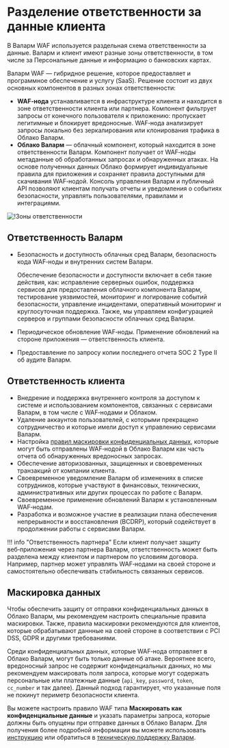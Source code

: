 # Разделение ответственности за данные клиента

В Валарм WAF используется раздельная схема ответственности за данные. Валарм и клиент имеют разные зоны ответственности, в том числе за Персональные данные и информацию о банковских картах.

Валарм WAF — гибридное решение, которое предоставляет и программное обеспечение и услугу (SaaS). Решение состоит из двух основных компонентов в разных зонах ответственности:

* **WAF‑нода** устанавливается в инфраструктуре клиента и находится в зоне ответственности клиента или партнера. Компонент фильтрует запросы от конечного пользователя к приложению: пропускает легитимные и блокирует вредоносные. WAF‑нода анализирует запросы локально без зеркалирования или клонирования трафика в Облако Валарм.
* **Облако Валарм** — облачный компонент, который находится в зоне ответственности Валарм. Компонент получает от WAF‑ноды метаданные об обработанных запросах и обнаруженных атаках. На основе полученных данных Облако формирует индивидуальные правила для приложения и сохраняет правила доступными для скачивания WAF‑нодой. Консоль управления Валарм и публичный API позволяют клиентам получать отчеты и уведомления о событиях безопасности, управлять пользователями, правилами и интеграциями. 

![!Зоны ответственности](../images/shared-responsibility.png)

## Ответственность Валарм

* Безопасность и доступность облачных сред Валарм, безопасность кода WAF‑ноды и внутренних систем Валарм.

    Обеспечение безопасности и доступности включает в себя такие действия, как: исправление серверных ошибок, поддержка сервисов для предоставления облачного компонента Валарм, тестирование уязвимостей, мониторинг и логирование событий безопасности, управление инцидентами, оперативный мониторинг и круглосуточная поддержка. Также, мы управляем конфигурацией серверов и группами безопасности облачных сред Валарм.
* Периодическое обновление WAF‑ноды. Применение обновлений на стороне приложения — ответственность клиента.
* Предоставление по запросу копии последнего отчета SOC 2 Type II об аудите Валарм.

## Ответственность клиента

* Внедрение и поддержка внутреннего контроля за доступом к системе и использованием компонентов, связанных с сервисами Валарм, в том числе с WAF‑нодами и Облаком.
* Удаление аккаунтов пользователей, с которыми прекращено сотрудничество и которые имели доступ к управлению сервисами Валарм.
* Настройка [правил маскировки конфиденциальных данных](../user-guides/rules/sensitive-data-rule.md), которые могут быть отправлены WAF‑нодой в Облако Валарм как часть отчета об обнаруженных вредоносных запросах.
* Обеспечение авторизованных, защищенных и своевременных транзакций от компании клиента.
* Своевременное уведомление Валарм об изменениях в списке сотрудников, которые участвуют в финансовых, технических, административных или других процессах по работе с Валарм.
* Своевременное применение обновлений Валарм к установленным WAF‑нодам.
* Разработка и возможное участие в реализации плана обеспечения непрерывности и восстановления (BCDRP), который содействует в продолжении работы с сервисами Валарм.

!!! info "Ответственность партнера"
    Если клиент получает защиту веб‑приложения через партнера Валарм, ответственность может быть разделена между клиентом и партнером по условиям договора. Например, партнер может управлять WAF‑нодами на своей стороне и самостоятельно обеспечивать стабильность связанных сервисов.

## Маскировка данных

Чтобы обеспечить защиту от отправки конфиденциальных данных в Облако Валарм, мы рекомендуем настроить специальные правила маскировки. Также, правила маскировки рекомендуются для клиентов, которые обрабатывают даннные на своей стороне в соответствии с PCI DSS, GDPR и другими требованиями.

Среди конфиденциальных данных, которые WAF‑нода отправляет в Облако Валарм, могут быть только данные об атаке. Вероятнее всего, вредоносный запрос не содержит конфиденциальных данных, но мы рекомендуем максировать поля запроса, которые могут содержать персональные или платежные данные (`api_key`, `password`, `token`, `cc_number` и так далее). Данный подход гарантирует, что указанные поля не покинут периметр безопасности клиента.

Вы можете настроить правило WAF типа **Маскировать как конфиденциальные данные** и указать параметры запроса, которые должны быть опущены при отправке данных в Облако Валарм. Для получения более подробной информации вы можете использовать [инструкцию](../user-guides/rules/sensitive-data-rule.md) или обратиться в [техническую поддержку Валарм](mailto:request@wallarm.com).